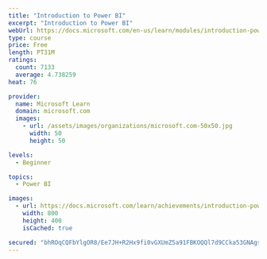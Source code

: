 ```yaml
---
title: "Introduction to Power BI"
excerpt: "Introduction to Power BI"
webUrl: https://docs.microsoft.com/en-us/learn/modules/introduction-power-bi/
type: course
price: Free
length: PT31M
ratings:
  count: 7133
  average: 4.738259
heat: 76

provider:
  name: Microsoft Learn
  domain: microsoft.com
  images:
    - url: /assets/images/organizations/microsoft.com-50x50.jpg
      width: 50
      height: 50

levels:
  - Beginner

topics:
  - Power BI

images:
  - url: https://docs.microsoft.com/learn/achievements/introduction-power-bi-social.png
    width: 800
    height: 400
    isCached: true

secured: "bhROqCQFbYlgOR8/Ee7JH+R2Hx9fi0vGXUmZ5a91FBKOQQl7d9CCka53GNAgsLXeqjVPyrV2F/8Ha4ptmEuW3v24SHRd/w839ioMZA3r59/3uRMPwoLTZyu0lUL27KnY7Oi9mVCTMsM3E7nBi09cEPKik8AgbN4UoSW9RhAkvGOTfpNB6a/X9xXuFlayeGzLDlKccunasFPrTu8deddFt6R0qbj0CqwXKVxgNhLG9hwRb828MNLGDhX+ILamwgI+mzBL2ob4qz1lq/nmwhhrvdrXwh79AGZ0/gumAeackH/m6pIlM0xTlizwe3Q13sTGqn4HltQg9riYZpyZzvASDjXYVmWy6Dp5ycqONIrdJMyZATuwvUIAys7/72pI3E3kM+9jAdh6S/TV7shXA0x844yEuehiQ6JCY/gkyDq2Xxk=;5xMGDJETVbO9PJGwHMDGAQ=="
---
```


